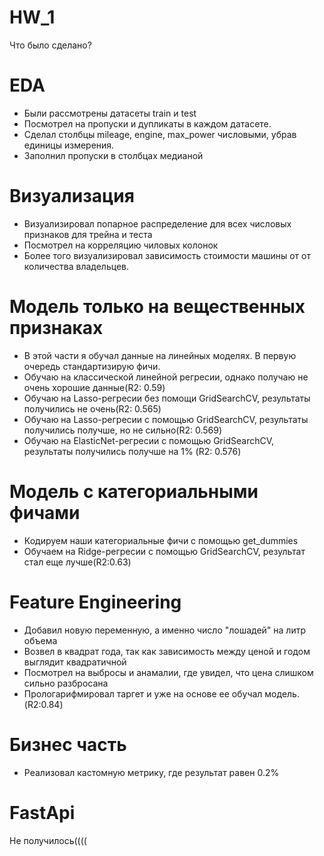 # HW_1
Что было сделано? 
# EDA
- Были рассмотрены датасеты train и test
- Посмотрел на пропуски и дупликаты в каждом датасете.
- Сделал столбцы mileage, engine, max_power числовыми, убрав единицы измерения. 
- Заполнил пропуски в столбцах медианой

# Визуализация 
- Визуализировал попарное распределение для всех числовых признаков для трейна и теста
- Посмотрел на корреляцию чиловых колонок
- Более того визуализировал зависимость стоимости машины от от количества владельцев.

# Модель только на вещественных признаках
- В этой части я обучал данные на линейных моделях. В первую очередь стандартизирую фичи.
- Обучаю на классической линейной регресии, однако получаю не очень хорошие данные(R2: 0.59)
- Обучаю на Lasso-регресии без помощи GridSearchCV, результаты получились не очень(R2: 0.565)
- Обучаю на Lasso-регресии с помощью GridSearchCV, результаты получились получше, но не сильно(R2: 0.569)
- Обучаю на ElasticNet-регресии с помощью GridSearchCV, результаты получились получше на 1% (R2: 0.576)

# Модель с категориальными фичами
- Кодируем наши категориальные фичи с помощью get_dummies
- Обучаем на Ridge-регресии с помощью GridSearchCV, результат стал еще лучше(R2:0.63)

# Feature Engineering 
- Добавил новую переменную, а именно число "лошадей" на литр объема
- Возвел в квадрат года, так как зависимость между ценой и годом выглядит квадратичной
- Посмотрел на выбросы и анамалии, где увидел, что цена слишком сильно разбросана
- Прологарифмировал таргет и уже на основе ее обучал модель. (R2:0.84)

# Бизнес часть
- Реализовал кастомную метрику, где результат равен 0.2%

# FastApi
Не получилось((((
